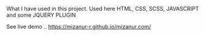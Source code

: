 What I have used in this project.
Used here HTML, CSS, SCSS, JAVASCRIPT and some JQUERY PLUGIN

See live demo .. 
https://mizanur-r.github.io/mizanur.com/
